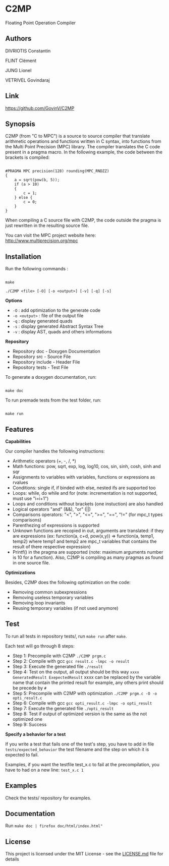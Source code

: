 # C2MP

Floating Point Operation Compiler

## Authors

DIVRIOTIS Constantin 

FLINT Clément

JUNG Lionel   
      
VETRIVEL Govindaraj


## Link

https://github.com/GovinV/C2MP


## Synopsis

C2MP (from "C to MPC") is a source to source compiler that translate arithmetic
operations and functions written in C syntax, into functions from the Multi Point 
Precision (MPC) library. The compiler translates the C code present in a pragma macro.
In the following example, the code between the brackets is compiled:
```

#PRAGMA MPC precision(128) rounding(MPC_RNDZZ)
{
    a = sqrt(pow(b, 5));
    if (a > 10)
    {
        c = 1;
    } else {
        c = 0;
    }
}

```
When compiling a C source file with C2MP, the code outside the pragma is just rewritten in
the resulting source file.

You can visit the MPC project website here: http://www.multiprecision.org/mpc

## Installation

Run the following commands :

```

make

./C2MP <file> [-O] [-o <output>] [-v] [-q] [-s]

```
**Options**
* `-O` : add optimization to the generate code
* `-o <output>` : file of the output file
* `-q` : display generated quads
* `-s` : display generated Abstract Syntax Tree
* `-v` : display AST, quads and others informations

**Repository**
* Repository doc        - Doxygen Documentation
* Repository src        - Source File
* Repository include    - Header File
* Repository tests      - Test File


To generate a doxygen documentation, run:

```

make doc

```


To run premade tests from the test folder, run:

```

make run

```

## Features

**Capabilities**

Our compiler handles the following instructions:
* Arithmetic operators (+, -, /, *)
* Math functions: pow, sqrt, exp, log, log10, cos, sin, sinh, cosh, sinh and sqr
* Assignments to variables with variables, functions or expressions as rvalues
* Conditions: single if, if binded with else, nested ifs are supported too
* Loops: while, do while and for (note: incrementation is not supported, must use "i=i+1")
* Loops and conditions without brackets (one instuction) are also handled
* Logical operators "and" (&&), "or" (||)
* Comparisons operators: "<", ">", "<=", ">=", "==", "!=" (for mpc_t types comparisons)
* Parenthezing of expressions is supported
* Unknown functions are recopied in out, arguments are translated: 
if they are expressions (ex: function(a, c+d, pow(x,y)) => function(a, temp1, temp2) where 
temp1 and temp2 are mpc_t variables that contains the result of there respective expression)
* Printf() in the pragma are supported (note: maximum arguments number is 10 for a function). 
Also, C2MP is compiling as many pragmas as found in one source file.

**Optimizations**

Besides, C2MP does the following optimization on the code:
* Removing common subexpressions
* Removing useless temporary variables
* Removing loop invariants
* Reusing temporary variables (if not used anymore)

## Test
To run all tests in repository tests/, run `make run` after `make`.

Each test will go through 8 steps:
* Step 1: Precompile with C2MP `./C2MP prgm.c`
* Step 2: Compile with gcc `gcc result.c -lmpc -o result`
* Step 3: Execute the generated file `./result`
* Step 4: Test on the output, all output should be this way `xxxx GeneratedResult ExepectedResult` xxxx can be replaced by the variable name that contain the printed result for example, any others print should be precede by `#`
* Step 5: Precompile with C2MP with optimization `./C2MP prgm.c -O -o opti_result.c` 
* Step 6: Compile with gcc `gcc opti_result.c -lmpc -o opti_result`
* Step 7: Execute the generated file `./opti_result`
* Step 8: Test if output of optimized version is the same as the not optimized one
* Step 9: Success

**Specify a behavior for a test**

If you write a test that fails one of the test's step, you have to add in file `tests/expected_behavior` the test filename and the step on which it is expected to fail. 

Examples, if you want the testfile test_x.c to fail at the precompilation, you have to had on a new line:
`test_x.c 1`
## Examples

Check the tests/ repository for examples.


## Documentation

Run `make doc | firefox doc/html/index.html"`

## License

This project is licensed under the MIT License - see the [LICENSE.md](LICENSE.md) file for details

